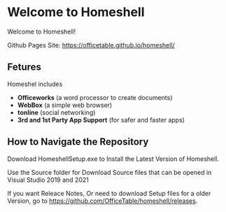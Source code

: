 # Welcome to Homeshell

Welcome to Homeshell!

Github Pages Site: https://officetable.github.io/homeshell/

## Fetures

Homeshel includes

- **Officeworks** (a word processor to create documents)
- **WebBox** (a simple web browser)
- **tonline** (social networking)
- **3rd and 1st Party App Support** (for safer and faster apps)


## How to Navigate the Repository

Download HomeshellSetup.exe to Install the Latest Version of Homeshell.

Use the Source folder for Download Source files that can be opened in Visual Studio 2019 and 2021

If you want Releace Notes, Or need to download Setup files for a older Version, go to https://github.com/OfficeTable/homeshell/releases.
